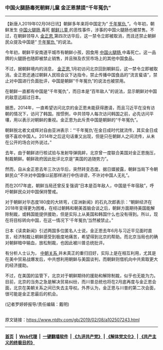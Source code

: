 ### 中国火腿肠毒死朝鲜儿童 金正恩禁提“千年冤仇”
------------------------

<div class="post_content">
 <p>
  【新唐人2019年02月08日讯】朝鲜多年来将中国定为“
  <a href="https://www.ntdtv.com/gb/千年冤仇.htm">
   千年冤仇
  </a>
  ”。今年初，朝鲜发生
  <a href="https://www.ntdtv.com/gb/中国火腿肠.htm">
   中国火腿肠
  </a>
  毒死
  <a href="https://www.ntdtv.com/gb/朝鲜儿童.htm">
   朝鲜儿童
  </a>
  的恶性事件，涉事的中国火腿肠也被禁售。不过，在朝鲜领导人
  <a href="https://www.ntdtv.com/gb/金正恩.htm">
   金正恩
  </a>
  第四次访华后，这一禁令立即被取消，而且还禁止朝鲜民众提及中国是“
  <a href="https://www.ntdtv.com/gb/千年冤仇.htm">
   千年冤仇
  </a>
  ”的说法。
 </p>
 <p>
  今年初，朝鲜平安南道平城市有朝鲜小孩，因食用
  <a href="https://www.ntdtv.com/gb/中国火腿肠.htm">
   中国火腿肠
  </a>
  中毒死亡。这一品牌的火腿肠也随即被禁止销售，并且殃及农贸市场上的其他中国食品。
 </p>
 <p>
  不过，据朝鲜境内的消息，
  <a href="https://www.ntdtv.com/gb/金正恩.htm">
   金正恩
  </a>
  1月初访问北京回到朝鲜后，这一禁令立即被取消。金正恩还通过朝鲜人民班会议下达指令，禁止传播中国食品的“流言蜚语”，禁止对中国进行负面批评，中国是朝鲜“千年冤仇”的说法也被禁用。
 </p>
 <p>
  在朝鲜一直都有中国是“千年冤仇”，而日本是“百年敌人”的说法，显示朝鲜对中国的敌意远超过日本。
 </p>
 <p>
  据悉，2014年，一直希望访问北京的金正恩未能获得邀请，而且习近平在没有访朝的情况下，访问了韩国。按惯例，中共领导人每次访问韩国之前，必先访问平壤，用以表示对朝鲜的重视。金正恩为此斥责中国是朝鲜的“千年冤仇”。
 </p>
 <p>
  朝鲜脱北者文成辉对自由亚洲表示：“‘千年冤仇’在金日成时代就流传，其实金日成很不喜欢中国人。2014年之后这句话重又出现，但是只在朝鲜人之间流传，从未在公开的场合对外说过。”
 </p>
 <p>
  去年，由于朝鲜进行核试验与发射导弹挑衅，北京曾一度联合美国对金正恩施压，制裁朝鲜。朝鲜政府因此批评北京是“美国的追随势力”。
 </p>
 <p>
  然而，自从金正恩去年三次访华后，突然转变态度。据日媒披露，朝鲜当局下令朝鲜民众“不许对中国像以前那样进行中伤诽谤，不许对中国人无礼”。
 </p>
 <p>
  而在2017年底，朝鲜当局还曾反复强调“日本是百年敌人，中国是千年宿敌”，呼吁朝鲜民众对中国保持警戒。
 </p>
 <p>
  对于朝鲜对华态度180度的大转弯，《亚洲新闻》的石丸次郎表示：“朝鲜经济在2018年变得更为困难，在经过朝韩和朝美首脑会谈之后，朝鲜方面期待美国能解除制裁，或韩国能提供援助，但是实际上从美国和韩国什么也没有得到。所以，现在将目标转向中国，在这一情况下‘千年冤仇’当然被禁止。”
 </p>
 <p>
  日本《读卖新闻》引述两国多位匿名人士说，金正恩去年6月与习近平见面时直言，经济制裁让朝鲜感受到极度地痛苦，希望得到北京的帮助。而北京当局也的确对朝鲜暗中输血，放松制裁，也因此被川普总统批评。
 </p>
 <p>
  有分析人士认为，
  <a href="https://www.ntdtv.com/gb/中朝关系.htm">
   中朝关系
  </a>
  并未真正的重归旧好，实际上是在相互利用，尤其是在美中贸易战爆发后，中共想利用朝鲜与美国谈判，而朝鲜则借机向中共索取更大的经济援助。
 </p>
 <p>
  不过，在美国的监管下，北京对于朝鲜期待的援助和解除制裁，似乎也无能为力。目前，北京的当务之急是解决贸易纠纷，而川普总统也将在2月底再度与金正恩会面，北京在美朝关系之间已失去主导权。外界认为，金正恩与川普的第二次会面，很可能是金正恩最后的机会。
 </p>
 <p>
  (记者罗婷婷报导/责任编辑：戴明)
 </p>
 <div class="single_ad">
 </div>
</div>

<br/>原文链接：https://www.ntdtv.com/gb/2019/02/08/a102507243.html


------------------------
#### [首页](https://github.com/gfw-breaker/banned-news/blob/master/README.md) &nbsp;|&nbsp; [Web代理](https://github.com/labour-camp/helloworld) &nbsp;|&nbsp; [一键翻墙软件](https://github.com/gfw-breaker/nogfw/blob/master/README.md) &nbsp;| [《九评共产党》](https://github.com/gfw-breaker/9ping.md/blob/master/README.md#九评之一评共产党是什么) | [《解体党文化》](https://github.com/gfw-breaker/jtdwh.md/blob/master/README.md) | [《共产主义的终极目的》](https://github.com/gfw-breaker/gczydzjmd.md/blob/master/README.md)

